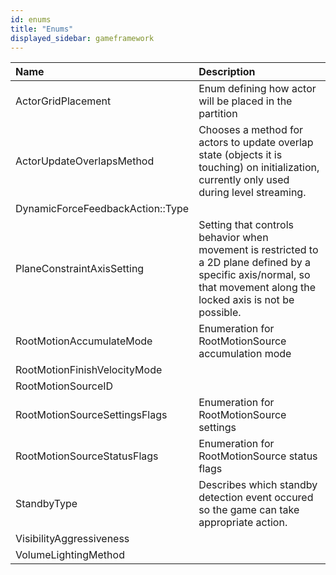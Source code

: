 ```yaml
---
id: enums
title: "Enums"
displayed_sidebar: gameframework
---
```


| Name                             | Description                                                                                                                                                            |
| :------------------------------- | :--------------------------------------------------------------------------------------------------------------------------------------------------------------------- |
| ActorGridPlacement               | Enum defining how actor will be placed in the partition                                                                                                                |
| ActorUpdateOverlapsMethod        | Chooses a method for actors to update overlap state (objects it is touching) on initialization, currently only used during level streaming.                            |
| DynamicForceFeedbackAction::Type |                                                                                                                                                                        |
| PlaneConstraintAxisSetting       | Setting that controls behavior when movement is restricted to a 2D plane defined by a specific axis/normal, so that movement along the locked axis is not be possible. |
| RootMotionAccumulateMode         | Enumeration for RootMotionSource accumulation mode                                                                                                                     |
| RootMotionFinishVelocityMode     |                                                                                                                                                                        |
| RootMotionSourceID               |                                                                                                                                                                        |
| RootMotionSourceSettingsFlags    | Enumeration for RootMotionSource settings                                                                                                                              |
| RootMotionSourceStatusFlags      | Enumeration for RootMotionSource status flags                                                                                                                          |
| StandbyType                      | Describes which standby detection event occured so the game can take appropriate action.                                                                               |
| VisibilityAggressiveness         |                                                                                                                                                                        |
| VolumeLightingMethod             |                                                                                                                                                                        |
